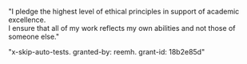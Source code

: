 "I pledge the highest level of ethical principles in support of academic excellence.  
I ensure that all of my work reflects my own abilities and not those of someone else."

"x-skip-auto-tests. granted-by: reemh. grant-id: 18b2e85d"